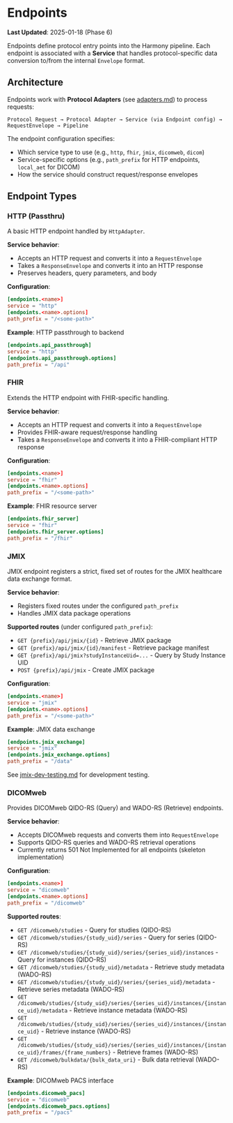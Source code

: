 # Endpoints

**Last Updated**: 2025-01-18 (Phase 6)

Endpoints define protocol entry points into the Harmony pipeline. Each endpoint is associated with a **Service** that handles protocol-specific data conversion to/from the internal `Envelope` format.

## Architecture

Endpoints work with **Protocol Adapters** (see [adapters.md](adapters.md)) to process requests:

```
Protocol Request → Protocol Adapter → Service (via Endpoint config) → RequestEnvelope → Pipeline
```

The endpoint configuration specifies:
- Which service type to use (e.g., `http`, `fhir`, `jmix`, `dicomweb`, `dicom`)
- Service-specific options (e.g., `path_prefix` for HTTP endpoints, `local_aet` for DICOM)
- How the service should construct request/response envelopes

## Endpoint Types

### HTTP (Passthru)

A basic HTTP endpoint handled by `HttpAdapter`.

**Service behavior**:
- Accepts an HTTP request and converts it into a `RequestEnvelope`
- Takes a `ResponseEnvelope` and converts it into an HTTP response
- Preserves headers, query parameters, and body

**Configuration**:
```toml
[endpoints.<name>]
service = "http"
[endpoints.<name>.options]
path_prefix = "/<some-path>"
```

**Example**: HTTP passthrough to backend
```toml
[endpoints.api_passthrough]
service = "http"
[endpoints.api_passthrough.options]
path_prefix = "/api"
```

### FHIR

Extends the HTTP endpoint with FHIR-specific handling.

**Service behavior**:
- Accepts an HTTP request and converts it into a `RequestEnvelope`
- Provides FHIR-aware request/response handling
- Takes a `ResponseEnvelope` and converts it into a FHIR-compliant HTTP response

**Configuration**:
```toml
[endpoints.<name>]
service = "fhir"
[endpoints.<name>.options]
path_prefix = "/<some-path>"
```

**Example**: FHIR resource server
```toml
[endpoints.fhir_server]
service = "fhir"
[endpoints.fhir_server.options]
path_prefix = "/fhir"
```

### JMIX

JMIX endpoint registers a strict, fixed set of routes for the JMIX healthcare data exchange format.

**Service behavior**:
- Registers fixed routes under the configured `path_prefix`
- Handles JMIX data package operations

**Supported routes** (under configured `path_prefix`):
- `GET {prefix}/api/jmix/{id}` - Retrieve JMIX package
- `GET {prefix}/api/jmix/{id}/manifest` - Retrieve package manifest
- `GET {prefix}/api/jmix?studyInstanceUid=...` - Query by Study Instance UID
- `POST {prefix}/api/jmix` - Create JMIX package

**Configuration**:
```toml
[endpoints.<name>]
service = "jmix"
[endpoints.<name>.options]
path_prefix = "/<some-path>"
```

**Example**: JMIX data exchange
```toml
[endpoints.jmix_exchange]
service = "jmix"
[endpoints.jmix_exchange.options]
path_prefix = "/data"
```

See [jmix-dev-testing.md](../dev/jmix-dev-testing.md) for development testing.

### DICOMweb

Provides DICOMweb QIDO-RS (Query) and WADO-RS (Retrieve) endpoints.

**Service behavior**:
- Accepts DICOMweb requests and converts them into `RequestEnvelope`
- Supports QIDO-RS queries and WADO-RS retrieval operations
- Currently returns 501 Not Implemented for all endpoints (skeleton implementation)

**Configuration**:
```toml
[endpoints.<name>]
service = "dicomweb"
[endpoints.<name>.options]
path_prefix = "/dicomweb"
```

**Supported routes**:
- `GET /dicomweb/studies` - Query for studies (QIDO-RS)
- `GET /dicomweb/studies/{study_uid}/series` - Query for series (QIDO-RS)
- `GET /dicomweb/studies/{study_uid}/series/{series_uid}/instances` - Query for instances (QIDO-RS)
- `GET /dicomweb/studies/{study_uid}/metadata` - Retrieve study metadata (WADO-RS)
- `GET /dicomweb/studies/{study_uid}/series/{series_uid}/metadata` - Retrieve series metadata (WADO-RS)
- `GET /dicomweb/studies/{study_uid}/series/{series_uid}/instances/{instance_uid}/metadata` - Retrieve instance metadata (WADO-RS)
- `GET /dicomweb/studies/{study_uid}/series/{series_uid}/instances/{instance_uid}` - Retrieve instance (WADO-RS)
- `GET /dicomweb/studies/{study_uid}/series/{series_uid}/instances/{instance_uid}/frames/{frame_numbers}` - Retrieve frames (WADO-RS)
- `GET /dicomweb/bulkdata/{bulk_data_uri}` - Bulk data retrieval (WADO-RS)

**Example**: DICOMweb PACS interface
```toml
[endpoints.dicomweb_pacs]
service = "dicomweb"
[endpoints.dicomweb_pacs.options]
path_prefix = "/pacs"
```
